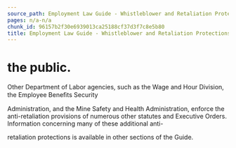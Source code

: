 ```yaml
---
source_path: Employment Law Guide - Whistleblower and Retaliation Protections.md
pages: n/a-n/a
chunk_id: 96157b2f30e6939013ca25188cf37d3f7c8e5b80
title: Employment Law Guide - Whistleblower and Retaliation Protections
---
```

# the public.

Other Department of Labor agencies, such as the Wage and Hour Division, the Employee Beneﬁts Security

Administration, and the Mine Safety and Health Administration, enforce the anti-retaliation provisions of numerous other statutes and Executive Orders. Information concerning many of these additional anti-

retaliation protections is available in other sections of the Guide.
